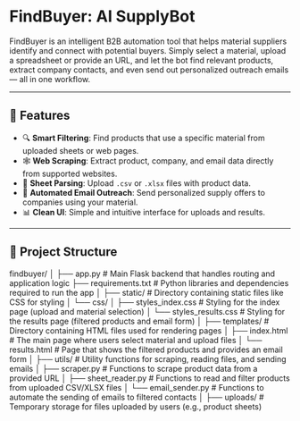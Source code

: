 # FindBuyer: AI SupplyBot

FindBuyer is an intelligent B2B automation tool that helps material suppliers identify and connect with potential buyers. Simply select a material, upload a spreadsheet or provide an URL, and let the bot find relevant products, extract company contacts, and even send out personalized outreach emails — all in one workflow.

---

## 🚀 Features

- 🔍 **Smart Filtering**: Find products that use a specific material from uploaded sheets or web pages.
- 🕸️ **Web Scraping**: Extract product, company, and email data directly from supported websites.
- 📄 **Sheet Parsing**: Upload `.csv` or `.xlsx` files with product data.
- 📧 **Automated Email Outreach**: Send personalized supply offers to companies using your material.
- 📊 **Clean UI**: Simple and intuitive interface for uploads and results.

---

## 📁 Project Structure
findbuyer/
│
├── app.py                # Main Flask backend that handles routing and application logic
├── requirements.txt      # Python libraries and dependencies required to run the app
│
├── static/               # Directory containing static files like CSS for styling
│   └── css/
│       ├── styles_index.css    # Styling for the index page (upload and material selection)
│       └── styles_results.css  # Styling for the results page (filtered products and email form)
│
├── templates/            # Directory containing HTML files used for rendering pages
│   ├── index.html        # The main page where users select material and upload files
│   └── results.html      # Page that shows the filtered products and provides an email form
│
├── utils/                # Utility functions for scraping, reading files, and sending emails
│   ├── scraper.py        # Functions to scrape product data from a provided URL
│   ├── sheet_reader.py   # Functions to read and filter products from uploaded CSV/XLSX files
│   └── email_sender.py   # Functions to automate the sending of emails to filtered contacts
│
├── uploads/              # Temporary storage for files uploaded by users (e.g., product sheets)

